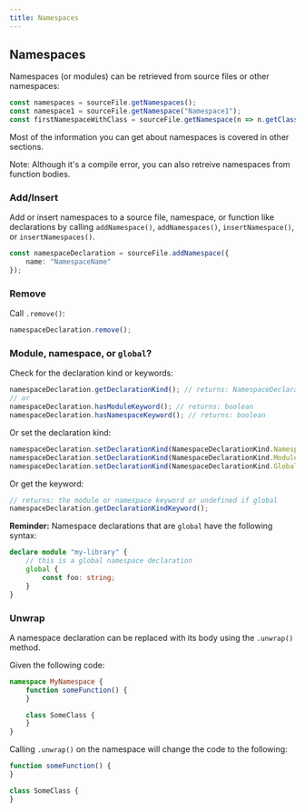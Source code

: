 ```yaml
---
title: Namespaces
---
```


## Namespaces

Namespaces (or modules) can be retrieved from source files or other namespaces:

```ts
const namespaces = sourceFile.getNamespaces();
const namespace1 = sourceFile.getNamespace("Namespace1");
const firstNamespaceWithClass = sourceFile.getNamespace(n => n.getClasses().length > 0);
```

Most of the information you can get about namespaces is covered in other sections.

Note: Although it's a compile error, you can also retreive namespaces from function bodies.

### Add/Insert

Add or insert namespaces to a source file, namespace, or function like declarations by calling `addNamespace()`, `addNamespaces()`, `insertNamespace()`, or `insertNamespaces()`.

```ts
const namespaceDeclaration = sourceFile.addNamespace({
    name: "NamespaceName"
});
```

### Remove

Call `.remove()`:

```ts
namespaceDeclaration.remove();
```

### Module, namespace, or `global`?

Check for the declaration kind or keywords:

```ts
namespaceDeclaration.getDeclarationKind(); // returns: NamespaceDeclarationKind
// or
namespaceDeclaration.hasModuleKeyword(); // returns: boolean
namespaceDeclaration.hasNamespaceKeyword(); // returns: boolean
```

Or set the declaration kind:

```ts
namespaceDeclaration.setDeclarationKind(NamespaceDeclarationKind.Namespace);
namespaceDeclaration.setDeclarationKind(NamespaceDeclarationKind.Module);
namespaceDeclaration.setDeclarationKind(NamespaceDeclarationKind.Global);
```

Or get the keyword:

```ts
// returns: the module or namespace keyword or undefined if global
namespaceDeclaration.getDeclarationKindKeyword();
```

**Reminder:** Namespace declarations that are `global` have the following syntax:

```ts ignore-error: 2664, 2669
declare module "my-library" {
    // this is a global namespace declaration
    global {
        const foo: string;
    }
}
```

### Unwrap

A namespace declaration can be replaced with its body using the `.unwrap()` method.

Given the following code:

```ts
namespace MyNamespace {
    function someFunction() {
    }

    class SomeClass {
    }
}
```

Calling `.unwrap()` on the namespace will change the code to the following:

```ts
function someFunction() {
}

class SomeClass {
}
```
